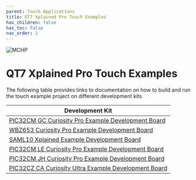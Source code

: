 ```yaml
---
parent: Touch Applications
title: QT7 Xplained Pro Touch Examples
has_children: false
has_toc: false
nav_order: 1
---
```


![MCHP](https://www.microchip.com/ResourcePackages/Microchip/assets/dist/images/logo.png)

# QT7 Xplained Pro Touch Examples

The following table provides links to documentation on how to build and run the touch example project on different development kits

| Development Kit                                                                                        |
| ----------------------------------------------------------------------------------------------------   |
| [PIC32CM GC Curiosity Pro Example Development Board](pic32cm_gc_cpro/readme_pic32cm_gc_cpro.md) |
| [WBZ653 Curiosity Pro Example Development Board](wbz653_cpro/readme_wbz653_cpro.md)        |
| [SAML10 Xplained Example Development Board](sam_l10_xpro/readme_sam_l10_xpro.md)                       |
| [ PIC32CM LE Curiosity Pro Example Development Board](pic32cm_le00_cpro/readme_pic32cm_LE00_cpro.md)   |
| [ PIC32CM JH Curiosity Pro Example Development Board](pic32cm_jh_cpro/readme_pic32cm_JH_cpro.md)       |
| [ PIC32CZ CA Curiosity Ultra Example Development Board](pic32czca_cultra/readme_pic32czca_cultra.md)   |
